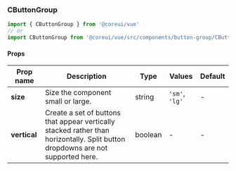 ### CButtonGroup

```jsx
import { CButtonGroup } from '@coreui/vue'
// or
import CButtonGroup from '@coreui/vue/src/components/button-group/CButtonGroup'
```

#### Props

| Prop name    | Description                                                                                                                     | Type    | Values         | Default |
| ------------ | ------------------------------------------------------------------------------------------------------------------------------- | ------- | -------------- | ------- |
| **size**     | Size the component small or large.                                                                                              | string  | `'sm'`, `'lg'` | -       |
| **vertical** | Create a set of buttons that appear vertically stacked rather than horizontally. Split button dropdowns are not supported here. | boolean | -              | -       |
